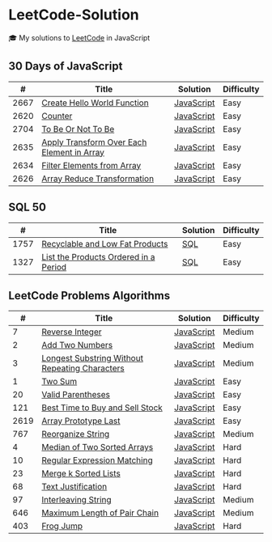 # LeetCode-Solution

🎓 My solutions to [LeetCode](https://leetcode.com/problemset/all/) in JavaScript

## 30 Days of JavaScript

| #    | Title                                                                                                                                                                     | Solution                                                                                                                              | Difficulty |
| ---- | ------------------------------------------------------------------------------------------------------------------------------------------------------------------------- | ------------------------------------------------------------------------------------------------------------------------------------- | ---------- |
| 2667 | [Create Hello World Function](https://leetcode.com/problems/create-hello-world-function/?envType=study-plan-v2&envId=30-days-of-javascript)                               | [JavaScript](./LeetCode%2030%20Days%20of%20JavaScript/Closures/2667-create-hello-world-function.js)                                   | Easy       |
| 2620 | [Counter](https://leetcode.com/problems/counter/?envType=study-plan-v2&envId=30-days-of-javascript)                                                                       | [JavaScript](./LeetCode%2030%20Days%20of%20JavaScript/Closures/2620-counter.js)                                                       | Easy       |
| 2704 | [To Be Or Not To Be](https://leetcode.com/problems/to-be-or-not-to-be/?envType=study-plan-v2&envId=30-days-of-javascript)                                                 | [JavaScript](./LeetCode%2030%20Days%20of%20JavaScript/Closures/2704-to-be-or-not-to-be.js)                                            | Easy       |
| 2635 | [Apply Transform Over Each Element in Array](https://leetcode.com/problems/apply-transform-over-each-element-in-array/?envType=study-plan-v2&envId=30-days-of-javascript) | [JavaScript](./LeetCode%2030%20Days%20of%20JavaScript/Basic-Array-Transformations/2635-apply-transform-over-each-element-in-array.js) | Easy       |
| 2634 | [Filter Elements from Array](https://leetcode.com/problems/filter-elements-from-array/?envType=study-plan-v2&envId=30-days-of-javascript)                                 | [JavaScript](./LeetCode%2030%20Days%20of%20JavaScript/Basic-Array-Transformations/2634-filter-elements-from-array.js)                 | Easy       |
| 2626 | [Array Reduce Transformation](https://leetcode.com/problems/array-reduce-transformation/?envType=study-plan-v2&envId=30-days-of-javascript)                               | [JavaScript](./LeetCode%2030%20Days%20of%20JavaScript/Basic-Array-Transformations/2626-array-reduce-transformation.js)                | Easy       |

## SQL 50

| #    | Title                                                                                                                                                | Solution                                                                | Difficulty |
| ---- | ---------------------------------------------------------------------------------------------------------------------------------------------------- | ----------------------------------------------------------------------- | ---------- |
| 1757 | [Recyclable and Low Fat Products](https://leetcode.com/problems/recyclable-and-low-fat-products/?envType=study-plan-v2&envId=top-sql-50)             | [SQL](./LeetCode-SQL-50/1757-recyclable-and-low-fat-products.sql)       | Easy       |
| 1327 | [List the Products Ordered in a Period](https://leetcode.com/problems/list-the-products-ordered-in-a-period/?envType=study-plan-v2&envId=top-sql-50) | [SQL](./LeetCode-SQL-50/1327-list-the-products-ordered-in-a-period.sql) | Easy       |

## LeetCode Problems Algorithms

| #    | Title                                                                                                                           | Solution                                                                     | Difficulty |
| ---- | ------------------------------------------------------------------------------------------------------------------------------- | ---------------------------------------------------------------------------- | ---------- |
| 7    | [Reverse Integer](https://leetcode.com/problems/reverse-integer/)                                                               | [JavaScript](./Problems/7-reverse-integer.js)                                | Medium     |
| 2    | [Add Two Numbers](https://leetcode.com/problems/add-two-numbers/)                                                               | [JavaScript](./Problems/2-Add-Two-Numbers.js)                                | Medium     |
| 3    | [Longest Substring Without Repeating Characters](https://leetcode.com/problems/longest-substring-without-repeating-characters/) | [JavaScript](./Problems/3-longest-substring-without-repeating-characters.js) | Medium     |
| 1    | [Two Sum](https://leetcode.com/problems/two-sum/)                                                                               | [JavaScript](./1-two-sum.js)                                                 | Easy       |
| 20   | [Valid Parentheses](https://leetcode.com/problems/valid-parentheses/)                                                           | [JavaScript](./Problems/20-valid-parentheses.js)                             | Easy       |
| 121  | [Best Time to Buy and Sell Stock](https://leetcode.com/problems/best-time-to-buy-and-sell-stock/)                               | [JavaScript](./Problems/121-best-time-to-buy-and-sell-stock.js)              | Easy       |
| 2619 | [Array Prototype Last](https://leetcode.com/problems/array-prototype-last/)                                                     | [JavaScript](./Problems/2619-array-prototype-last.js)                        | Easy       |
| 767  | [Reorganize String](https://leetcode.com/problems/reorganize-string/)                                                           | [JavaScript](./Problems/767-reorganize-string.js)                            | Medium     |
| 4    | [Median of Two Sorted Arrays](https://leetcode.com/problems/median-of-two-sorted-arrays/)                                       | [JavaScript](./Problems/4-median-of-two-sorted-arrays.js)                    | Hard       |
| 10   | [Regular Expression Matching](https://leetcode.com/problems/regular-expression-matching/)                                       | [JavaScript](./Problems/10-regular-expression-matching.js)                   | Hard       |
| 23   | [Merge k Sorted Lists](https://leetcode.com/problems/merge-k-sorted-lists/)                                                     | [JavaScript](./Problems/23-merge-k-sorted-lists.js)                          | Hard       |
| 68   | [Text Justification](https://leetcode.com/problems/text-justification/)                                                         | [JavaScript](./Problems/68-text-justification.js)                            | Hard       |
| 97   | [Interleaving String](https://leetcode.com/problems/interleaving-string/)                                                       | [JavaScript](./Problems/97-interleaving-string.js)                           | Medium     |
| 646  | [Maximum Length of Pair Chain](https://leetcode.com/problems/maximum-length-of-pair-chain/)                                     | [JavaScript](./Problems/646-maximum-length-of-pair-chain.js)                 | Medium     |
| 403  | [Frog Jump](https://leetcode.com/problems/frog-jump/)                                                                           | [JavaScript](./Problems/403-frog-jump.js)                                    | Hard       |
